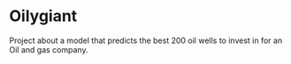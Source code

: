 # Oilygiant
Project about a model that predicts the best 200 oil wells to invest in for an Oil and gas company. 
